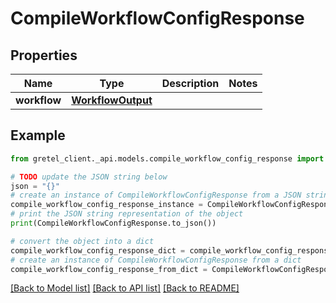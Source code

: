 # CompileWorkflowConfigResponse


## Properties

Name | Type | Description | Notes
------------ | ------------- | ------------- | -------------
**workflow** | [**WorkflowOutput**](WorkflowOutput.md) |  | 

## Example

```python
from gretel_client._api.models.compile_workflow_config_response import CompileWorkflowConfigResponse

# TODO update the JSON string below
json = "{}"
# create an instance of CompileWorkflowConfigResponse from a JSON string
compile_workflow_config_response_instance = CompileWorkflowConfigResponse.from_json(json)
# print the JSON string representation of the object
print(CompileWorkflowConfigResponse.to_json())

# convert the object into a dict
compile_workflow_config_response_dict = compile_workflow_config_response_instance.to_dict()
# create an instance of CompileWorkflowConfigResponse from a dict
compile_workflow_config_response_from_dict = CompileWorkflowConfigResponse.from_dict(compile_workflow_config_response_dict)
```
[[Back to Model list]](../README.md#documentation-for-models) [[Back to API list]](../README.md#documentation-for-api-endpoints) [[Back to README]](../README.md)


